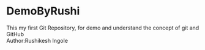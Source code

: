 # DemoByRushi
This my first Git Repository, for demo and understand the concept of git and GitHub <br>
Author:Rushikesh Ingole
